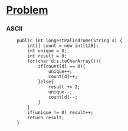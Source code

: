 # [Problem](https://leetcode.com/problems/longest-palindrome/)

### ASCII
```
    public int longestPalindrome(String s) {
        int[] count = new int[128];
        int unique = 0;
        int result = 0;
        for(char d:s.toCharArray()){
            if(count[d] == 0){
                unique++;
                count[d]++;
            }else{
                result += 2;
                unique--;
                count[d]--;
            }
        }
        if(unique != 0) result++;
        return result;
    }
```
